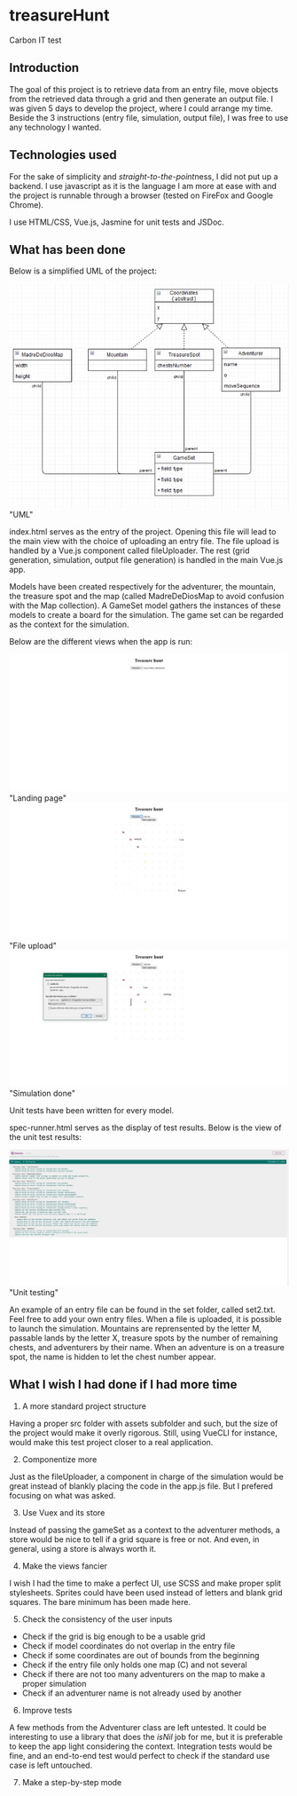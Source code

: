 # treasureHunt
Carbon IT test

## Introduction
The goal of this project is to retrieve data from an entry file, move objects from the retrieved data through a grid and then generate an output file. I was given 5 days to develop the project, where I could arrange my time. Beside the 3 instructions (entry file, simulation, output file), I was free to use any technology I wanted.

## Technologies used
For the sake of simplicity and *straight-to-the-point*ness, I did not put up a backend. I use javascript as it is the language I am more at ease with and the project is runnable through a browser (tested on FireFox and Google Chrome).

I use HTML/CSS, Vue.js, Jasmine for unit tests and JSDoc.

## What has been done
Below is a simplified UML of the project:

![img](screenshot/uml.png) "UML"

index.html serves as the entry of the project. Opening this file will lead to the main view with the choice of uploading an entry file. The file upload is handled by a Vue.js component called fileUploader. The rest (grid generation, simulation, output file generation) is handled in the main Vue.js app.

Models have been created respectively for the adventurer, the mountain, the treasure spot and the map (called MadreDeDiosMap to avoid confusion with the Map collection). A GameSet model gathers the instances of these models to create a board for the simulation. The game set can be regarded as the context for the simulation.

Below are the different views when the app is run:

![img](screenshot/1.png) "Landing page"
![img](screenshot/2.png) "File upload"
![img](screenshot/3.png) "Simulation done"

Unit tests have been written for every model.

spec-runner.html serves as the display of test results. Below is the view of the unit test results:

![img](screenshot/tests.png) "Unit testing"

An example of an entry file can be found in the set folder, called set2.txt. Feel free to add your own entry files. When a file is uploaded, it is possible to launch the simulation. Mountains are reprensented by the letter M, passable lands by the letter X, treasure spots by the number of remaining chests, and adventurers by their name. When an adventure is on a treasure spot, the name is hidden to let the chest number appear.

## What I wish I had done if I had more time
1. A more standard project structure

Having a proper src folder with assets subfolder and such, but the size of the project would make it overly rigorous. Still, using VueCLI for instance, would make this test project closer to a real application.

2. Componentize more

Just as the fileUploader, a component in charge of the simulation would be great instead of blankly placing the code in the app.js file. But I prefered focusing on what was asked.

3. Use Vuex and its store

Instead of passing the gameSet as a context to the adventurer methods, a store would be nice to tell if a grid square is free or not. And even, in general, using a store is always worth it.

4. Make the views fancier

I wish I had the time to make a perfect UI, use SCSS and make proper split stylesheets. Sprites could have been used instead of letters and blank grid squares. The bare minimum has been made here.

5. Check the consistency of the user inputs

- Check if the grid is big enough to be a usable grid
- Check if model coordinates do not overlap in the entry file
- Check if some coordinates are out of bounds from the beginning
- Check if the entry file only holds one map (C) and not several
- Check if there are not too many adventurers on the map to make a proper simulation
- Check if an adventurer name is not already used by another

6. Improve tests

A few methods from the Adventurer class are left untested. It could be interesting to use a library that does the *isNil* job for me, but it is preferable to keep the app light considering the context. Integration tests would be fine, and an end-to-end test would perfect to check if the standard use case is left untouched.

7. Make a step-by-step mode